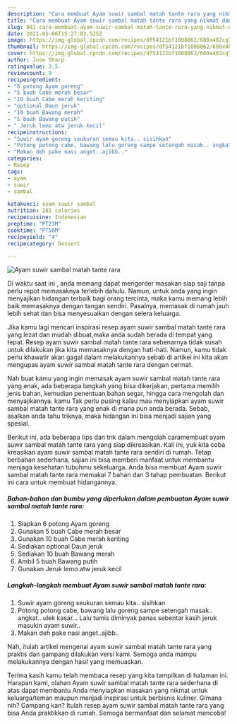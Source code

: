 ```yaml
---
description: "Cara membuat Ayam suwir sambal matah tante rara yang nikmat dan Mudah Dibuat"
title: "Cara membuat Ayam suwir sambal matah tante rara yang nikmat dan Mudah Dibuat"
slug: 941-cara-membuat-ayam-suwir-sambal-matah-tante-rara-yang-nikmat-dan-mudah-dibuat
date: 2021-05-06T15:27:03.525Z
image: https://img-global.cpcdn.com/recipes/df54121bf1008862/680x482cq70/ayam-suwir-sambal-matah-tante-rara-foto-resep-utama.jpg
thumbnail: https://img-global.cpcdn.com/recipes/df54121bf1008862/680x482cq70/ayam-suwir-sambal-matah-tante-rara-foto-resep-utama.jpg
cover: https://img-global.cpcdn.com/recipes/df54121bf1008862/680x482cq70/ayam-suwir-sambal-matah-tante-rara-foto-resep-utama.jpg
author: Jose Sharp
ratingvalue: 3.5
reviewcount: 9
recipeingredient:
- "6 potong Ayam goreng"
- "5 buah Cabe merah besar"
- "10 buah Cabe merah keriting"
- "optional Daun jeruk"
- "10 buah Bawang merah"
- "5 buah Bawang putih"
- " Jeruk lemo atw jeruk kecil"
recipeinstructions:
- "Suwir ayam goreng seukuran semau kita.. sisihkan"
- "Potong potong cabe, bawang lalu goreng sampe setengah masak.. angkat.. ulek kasar... Lalu tumis diminyak panas sebentar kasih jeruk masukin ayam suwir.."
- "Makan deh pake nasi anget..ajibb.."
categories:
- Resep
tags:
- ayam
- suwir
- sambal

katakunci: ayam suwir sambal 
nutrition: 281 calories
recipecuisine: Indonesian
preptime: "PT23M"
cooktime: "PT58M"
recipeyield: "4"
recipecategory: Dessert

---
```



![Ayam suwir sambal matah tante rara](https://img-global.cpcdn.com/recipes/df54121bf1008862/680x482cq70/ayam-suwir-sambal-matah-tante-rara-foto-resep-utama.jpg)

Di waktu  saat ini , anda memang dapat mengorder masakan siap saji tanpa perlu repot memasaknya terlebih dahulu. Namun, untuk anda yang ingin menyajikan hidangan terbaik bagi orang tercinta, maka kamu memang lebih baik memasaknya dengan tangan sendiri. Pasalnya, memasak di rumah jauh lebih sehat dan bisa menyesuaikan dengan selera keluarga.

Jika kamu lagi mencari inspirasi resep ayam suwir sambal matah tante rara yang lezat dan mudah dibuat,maka anda sudah berada di tempat yang tepat. Resep ayam suwir sambal matah tante rara  sebenarnya tidak susah untuk dilakukan jika kita memasaknya dengan hati-hati. Namun, kamu tidak perlu khawatir akan gagal dalam melakukannya 
sebab di artikel ini kita akan mengupas ayam suwir sambal matah tante rara dengan cermat.  



Nah buat kamu yang ingin memasak ayam suwir sambal matah tante rara yang enak, ada beberapa langkah yang bisa dikerjakan, pertama memilih jenis bahan, kemudian penentuan bahan segar, hingga cara mengolah dan menyajikannya. kamu Tak perlu pusing kalau mau menyiapkan ayam suwir sambal matah tante rara yang enak di mana pun anda berada. Sebab, asalkan anda  tahu triknya, maka hidangan ini bisa menjadi sajian yang spesial.

Berikut ini, ada beberapa tips dan trik dalam mengolah caramembuat ayam suwir sambal matah tante rara yang siap dikreasikan. Kali ini, yuk kita coba kreasikan ayam suwir sambal matah tante rara sendiri di rumah. Tetap berbahan sederhana, sajian ini bisa memberi manfaat untuk membantu menjaga kesehatan tubuhmu sekeluarga. Anda bisa membuat Ayam suwir sambal matah tante rara memakai 7 bahan dan 3 tahap pembuatan. Berikut ini cara untuk membuat hidangannya.

<!--inarticleads1-->

##### Bahan-bahan dan bumbu yang diperlukan dalam pembuatan Ayam suwir sambal matah tante rara:

1. Siapkan 6 potong Ayam goreng
1. Gunakan 5 buah Cabe merah besar
1. Gunakan 10 buah Cabe merah keriting
1. Sediakan optional Daun jeruk
1. Sediakan 10 buah Bawang merah
1. Ambil 5 buah Bawang putih
1. Gunakan  Jeruk lemo atw jeruk kecil




<!--inarticleads2-->

##### Langkah-langkah membuat Ayam suwir sambal matah tante rara:

1. Suwir ayam goreng seukuran semau kita.. sisihkan
1. Potong potong cabe, bawang lalu goreng sampe setengah masak.. angkat.. ulek kasar... Lalu tumis diminyak panas sebentar kasih jeruk masukin ayam suwir..
1. Makan deh pake nasi anget..ajibb..




Nah, itulah artikel mengenai  ayam suwir sambal matah tante rara  yang praktis dan gampang dilakukan versi kami. Semoga anda mampu melakukannya dengan hasil yang memuaskan. 

Terima kasih kamu telah membaca resep yang kita tampilkan di halaman ini. Harapan kami, olahan  Ayam suwir sambal matah tante rara sederhana di atas dapat membantu Anda menyiapkan masakan yang nikmat untuk keluarga/teman maupun menjadi inspirasi untuk berbisnis kuliner. Gimana nih? Gampang kan? Itulah resep ayam suwir sambal matah tante rara yang bisa Anda praktikkan di rumah. Semoga bermanfaat dan selamat mencoba!

